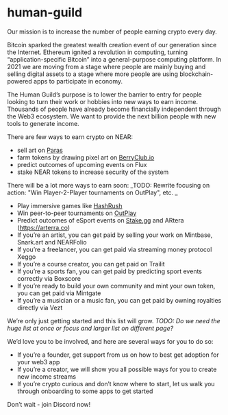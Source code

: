 # human-guild

Our mission is to increase the number of people earning crypto every day. 

Bitcoin sparked the greatest wealth creation event of our generation since the Internet. Ethereum ignited a revolution in computing, turning “application-specific Bitcoin” into a general-purpose computing platform. In 2021 we are moving from a stage where people are mainly buying and selling digital assets to a stage where more people are using blockchain-powered apps to participate in economy.

The Human Guild’s purpose is to lower the barrier to entry for people looking to turn their work or hobbies into new ways to earn income. Thousands of people have already become financially independent through the Web3 ecosystem. We want to provide the next billion people with new tools to generate income.

There are few ways to earn crypto on NEAR:
* sell art on [Paras](https://paras.id)
* farm tokens by drawing pixel art on [BerryClub.io](https://berryclub.io)
* predict outcomes of upcoming events on Flux 
* stake NEAR tokens to increase security of the system 

There will be a lot more ways to earn soon:
_TODO: Rewrite focusing on action: "Win Player-2-Player tournaments on OutPlay", etc. _ 
* Play immersive games like [HashRush](https://hashrush.com)  
* Win peer-to-peer tournaments on [OutPlay](https://outplay.games) 
* Predict outcomes of eSport events on [Stake.gg](https://stake.gg) and ARtera (https://arterra.co)
* If you’re an artist, you can get paid by selling your work on Mintbase, Snark.art and NEARFolio
* If you’re a freelancer, you can get paid via streaming money protocol Xeggo
* If you’re a course creator, you can get paid on Trailit
* If you’re a sports fan, you can get paid by predicting sport events correctly via Boxscore
* If you’re ready to build your own community and mint your own token, you can get paid via Mintgate
* If you’re a musician or a music fan, you can get paid by owning royalties directly via Vezt

We’re only just getting started and this list will grow. _TODO: Do we need the huge list at once or focus and larger list on different page?_

We’d love you to be involved, and here are several ways for you to do so: 
* If you’re a founder, get support from us on how to best get adoption for your web3 app
* If you’re a creator, we will show you all possible ways for you to create new income streams 
* If you’re crypto curious and don’t know where to start, let us walk you through onboarding to some apps to get started

Don’t wait - join Discord now! 

